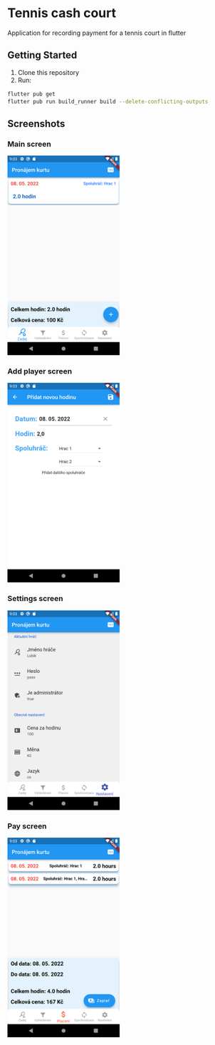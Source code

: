 # Tennis cash court
Application for recording payment for a tennis court in flutter




## Getting Started

1. Clone this repository
2. Run: 
```bash
flutter pub get
flutter pub run build_runner build --delete-conflicting-outputs
```

## Screenshots

### Main screen
<div>
<img src="/screenshots/Screenshot_main.png" width="50%" height="50%" />
</div>

### Add player screen
<img src="/screenshots/Screenshot_add_player.png" width="50%" height="50%" />

### Settings screen
<img src="/screenshots/Screenshot_settings.png" width="50%" height="50%" />

### Pay screen
<img src="/screenshots/Screenshot_pay_screen.png" width="50%" height="50%" />


